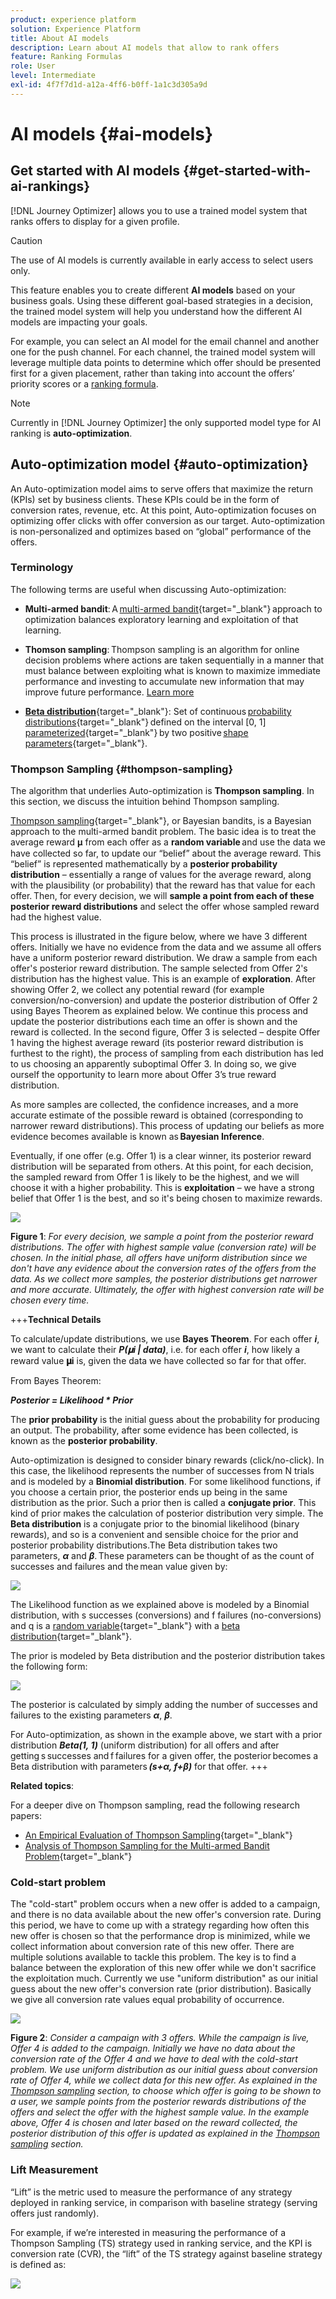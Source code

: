 ```yaml
---
product: experience platform
solution: Experience Platform
title: About AI models
description: Learn about AI models that allow to rank offers
feature: Ranking Formulas
role: User
level: Intermediate
exl-id: 4f7f7d1d-a12a-4ff6-b0ff-1a1c3d305a9d
---
```

# AI models {#ai-models}

## Get started with AI models {#get-started-with-ai-rankings}

[!DNL Journey Optimizer] allows you to use a trained model system that ranks offers to display for a given profile.

>[!CAUTION]
>
>The use of AI models is currently available in early access to select users only.

This feature enables you to create different **AI models** based on your business goals. Using these different goal-based strategies in a decision, the trained model system will help you understand how the different AI models are impacting your goals.

For example, you can select an AI model for the email channel and another one for the push channel. For each channel, the trained model system will leverage multiple data points to determine which offer should be presented first for a given placement, rather than taking into account the offers’ priority scores or a [ranking formula](create-ranking-formulas.md).

>[!NOTE]
>
>Currently in [!DNL Journey Optimizer] the only supported model type for AI ranking is **auto-optimization**.

## Auto-optimization model {#auto-optimization}

An Auto-optimization model aims to serve offers that maximize the return (KPIs) set by business clients. These KPIs could be in the form of conversion rates, revenue, etc. At this point, Auto-optimization focuses on optimizing offer clicks with offer conversion as our target. Auto-optimization is non-personalized and optimizes based on “global” performance of the offers.

### Terminology

The following terms are useful when discussing Auto-optimization: 

* **Multi-armed bandit**: A [multi-armed bandit](https://en.wikipedia.org/wiki/Multi-armed_bandit){target="_blank"} approach to optimization balances exploratory learning and exploitation of that learning.

* **Thomson sampling**: Thompson sampling is an algorithm for online decision problems where actions are taken sequentially in a manner that must balance between exploiting what is known to maximize immediate performance and investing to accumulate new information that may improve future performance. [Learn more](#thompson-sampling)

* [**Beta distribution**](https://en.wikipedia.org/wiki/Beta_distribution){target="_blank"}: Set of continuous [probability distributions](https://en.wikipedia.org/wiki/Probability_distribution){target="_blank"} defined on the interval [0, 1] [parameterized](https://en.wikipedia.org/wiki/Statistical_parameter){target="_blank"} by two positive [shape parameters](https://en.wikipedia.org/wiki/Shape_parameter){target="_blank"}. 

### Thompson Sampling {#thompson-sampling}

The algorithm that underlies Auto-optimization is **Thompson sampling**. In this section, we discuss the intuition behind Thompson sampling.

[Thompson sampling](https://en.wikipedia.org/wiki/Thompson_sampling){target="_blank"}, or Bayesian bandits, is a Bayesian approach to the multi-armed bandit problem.  The basic idea is to treat the average reward 𝛍 from each offer as a **random variable** and use the data we have collected so far, to update our “belief” about the average reward. This “belief” is represented mathematically by a **posterior probability distribution** – essentially a range of values for the average reward, along with the plausibility (or probability) that the reward has that value for each offer. Then, for every decision, we will **sample a point from each of these posterior reward distributions** and select the offer whose sampled reward had the highest value.  

This process is illustrated in the figure below, where we have 3 different offers. Initially we have no evidence from the data and we assume all offers have a uniform posterior reward distribution. We draw a sample from each offer's posterior reward distribution. The sample selected from Offer 2's distribution has the highest value. This is an example of **exploration**. After showing Offer 2, we collect any potential reward (for example conversion/no-conversion) and update the posterior distribution of Offer 2 using Bayes Theorem as explained below.  We continue this process and update the posterior distributions each time an offer is shown and the reward is collected. In the second figure, Offer 3 is selected – despite Offer 1 having the highest average reward (its posterior reward distribution is furthest to the right), the process of sampling from each distribution has led to us choosing an apparently suboptimal Offer 3. In doing so, we give ourself the opportunity to learn more about Offer 3’s true reward distribution. 

As more samples are collected, the confidence increases, and a more accurate estimate of the possible reward is obtained (corresponding to narrower reward distributions). This process of updating our beliefs as more evidence becomes available is known as **Bayesian Inference**. 

Eventually, if one offer (e.g. Offer 1) is a clear winner, its posterior reward distribution will be separated from others. At this point, for each decision, the sampled reward from Offer 1 is likely to be the highest, and we will choose it with a higher probability. This is **exploitation** – we have a strong belief that Offer 1 is the best, and so it's being chosen to maximize rewards.

![](../assets/ai-ranking-thompson-sampling.png)

**Figure 1**: *For every decision, we sample a point from the posterior reward distributions. The offer with highest sample value (conversion rate) will be chosen. In the initial phase, all offers have uniform distribution since we don't have any evidence about the conversion rates of the offers from the data. As we collect more samples, the posterior distributions get narrower and more accurate. Ultimately, the offer with highest conversion rate will be chosen every time.*

<!--
![](../assets/ai-ranking-thompson-sampling-initial.png)
![](../assets/ai-ranking-thompson-sampling-intermediate.png)
![](../assets/ai-ranking-thompson-sampling-ultimate.png)
-->

+++**Technical Details**

To calculate/update distributions, we use **Bayes Theorem**. For each offer ***i***, we want to calculate their ***P(𝛍i | data)***, i.e. for each offer ***i***, how likely a reward value **𝛍i** is, given the data we have collected so far for that offer.

From Bayes Theorem:

***Posterior = Likelihood * Prior***

The **prior probability** is the initial guess about the probability for producing an output. The probability, after some evidence has been collected, is known as the **posterior probability**.  

Auto-optimization is designed to consider binary rewards (click/no-click). In this case, the likelihood represents the number of successes from N trials and is modeled by a **Binomial distribution**. For some likelihood functions, if you choose a certain prior, the posterior ends up being in the same distribution as the prior. Such a prior then is called a **conjugate prior**. This kind of prior makes the calculation of posterior distribution very simple. The **Beta distribution** is a conjugate prior to the binomial likelihood (binary rewards), and so is a convenient and sensible choice for the prior and posterior probability distributions.The Beta distribution takes two parameters, ***α*** and ***β***. These parameters can be thought of as the count of successes and failures and the mean value given by: 

![](../assets/ai-ranking-beta-distribution.png)

The Likelihood function as we explained above is modeled by a Binomial distribution, with s successes (conversions) and f failures (no-conversions) and q is a [random variable](https://en.wikipedia.org/wiki/Random_variable){target="_blank"} with a [beta distribution](https://en.wikipedia.org/wiki/Beta_distribution){target="_blank"}.

The prior is modeled by Beta distribution and the posterior distribution takes the following form:

![](../assets/ai-ranking-posterior-distribution.svg)

The posterior is calculated by simply adding the number of successes and failures to the existing parameters ***α***, ***β***.  

For Auto-optimization, as shown in the example above, we start with a prior distribution ***Beta(1, 1)*** (uniform distribution) for all offers and after getting s successes and f failures for a given offer, the posterior becomes a Beta distribution with parameters ***(s+α, f+β)*** for that offer.
+++

**Related topics**:

For a deeper dive on Thompson sampling, read the following research papers:
* [An Empirical Evaluation of Thompson Sampling](https://proceedings.neurips.cc/paper/2011/file/e53a0a2978c28872a4505bdb51db06dc-Paper.pdf){target="_blank"}
* [Analysis of Thompson Sampling for the Multi-armed Bandit Problem](http://proceedings.mlr.press/v23/agrawal12/agrawal12.pdf){target="_blank"}

### Cold-start problem

The "cold-start" problem occurs when a new offer is added to a campaign, and there is no data available about the new offer's conversion rate. During this period, we have to come up with a strategy regarding how often this new offer is chosen so that the performance drop is minimized, while we collect information about conversion rate of this new offer. There are multiple solutions available to tackle this problem. The key is to find a balance between the exploration of this new offer while we don't sacrifice the exploitation much. Currently we use "uniform distribution" as our initial guess about the new offer's conversion rate (prior distribution). Basically we give all conversion rate values equal probability of occurrence. 


![](../assets/ai-ranking-cold-start-strategies.png)

**Figure 2**: *Consider a campaign with 3 offers. While the campaign is live, Offer 4 is added to the campaign. Initially we have no data about the conversion rate of the Offer 4 and we have to deal with the cold-start problem. We use uniform distribution as our initial guess about conversion rate of Offer 4, while we collect data for this new offer. As explained in the [Thompson sampling](#thompson-sampling) section, to choose which offer is going to be shown to a user, we sample points from the posterior rewards distributions of the offers and select the offer with the highest sample value. In the example above, Offer 4 is chosen and later based on the reward collected, the posterior distribution of this offer is updated as explained in the [Thompson sampling](#thompson-sampling) section.*

### Lift Measurement

“Lift” is the metric used to measure the performance of any strategy deployed in ranking service, in comparison with baseline strategy (serving offers just randomly). 

For example, if we’re interested in measuring the performance of a Thompson Sampling (TS) strategy used in ranking service, and the KPI is conversion rate (CVR), the “lift” of the TS strategy against baseline strategy is defined as:

![](../assets/ai-ranking-lift.png)
